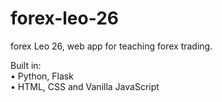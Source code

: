 # forex-leo-26
forex Leo 26, web app for teaching forex trading.

Built in:<br>
• Python, Flask<br>
• HTML, CSS and Vanilla JavaScript
